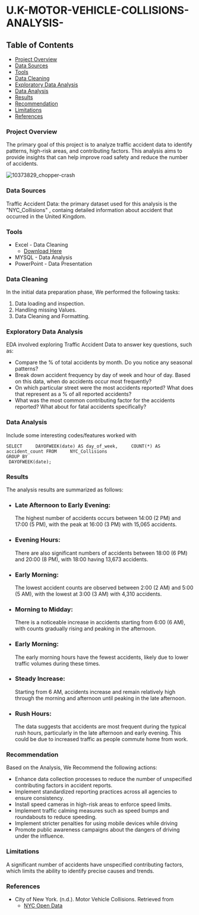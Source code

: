 # U.K-MOTOR-VEHICLE-COLLISIONS-ANALYSIS-

## Table of Contents

- [Project Overview](#project-overview)
- [Data Sources](#data-sources)
- [Tools](#tools)
- [Data Cleaning](#data-cleaning)
- [Exploratory Data Analysis](#exploratory-data-analysis) 
- [Data Analysis](#data-analysis) 
- [Results](#results)
- [Recommendation](#recommendation)
- [Limitations](#limitations)
- [References](#references)

### Project Overview 

The primary goal of this project is to analyze traffic accident data to identify patterns, high-risk areas, and contributing factors. This analysis aims to provide insights that can help improve road safety and reduce the number of accidents.

![10373829_chopper-crash](https://github.com/user-attachments/assets/90284e27-9868-4d55-ad1d-e7211d4afd66)



### Data Sources

Traffic Accident Data: the primary dataset used for this analysis is the "NYC_Collisions" , containg detailed information about accident that occurred in the United Kingdom.

### Tools

- Excel - Data Cleaning
  - [Download Here](https://mavenanalytics.io/data-playground?order=date_added%2Cdesc&page=10&pageSize=5)
- MYSQL - Data Analysis 
- PowerPoint - Data Presentation


### Data Cleaning

In the initial data preparation phase, We performed the following tasks:
1. Data loading and inspection.
2. Handling missing Values.
3. Data Cleaning and Formatting.

### Exploratory Data Analysis
EDA involved exploring Traffic Accident Data to answer key questions, such as:

- Compare the % of total accidents by month. Do you notice any seasonal patterns?
- Break down accident frequency by day of week and hour of day. Based on this data, when do accidents occur most frequently?
- On which particular street were the most accidents reported? What does that represent as a % of all reported accidents?
- What was the most common contributing factor for the accidents reported? What about for fatal accidents specifically?

### Data Analysis

Include some interesting codes/features worked with

```MYSQL
SELECT     DAYOFWEEK(date) AS day_of_week,     COUNT(*) AS accident_count FROM     NYC_Collisions
GROUP BY    
 DAYOFWEEK(date);
```

### Results

The analysis results are summarized as follows: 

- ### Late Afternoon to Early Evening: 
  The highest number of accidents occurs between 14:00 (2 PM) and 17:00 (5 PM), with the peak at 16:00 (3 PM) with 15,065 accidents.
- ### Evening Hours: 
  There are also significant numbers of accidents between 18:00 (6 PM) and 20:00 (8 PM), with 18:00 having 13,673 accidents.
- ### Early Morning: 
  The lowest accident counts are observed between 2:00 (2 AM) and 5:00 (5 AM), with the lowest at 3:00 (3 AM) with 4,310 accidents.
- ### Morning to Midday:
  There is a noticeable increase in accidents starting from 6:00 (6 AM), with counts gradually rising and peaking in the afternoon.

- ### Early Morning:
  The early morning hours have the fewest accidents, likely due to lower traffic volumes during these times.
- ### Steady Increase:
  Starting from 6 AM, accidents increase and remain relatively high through the morning and afternoon until peaking in the late afternoon. 
- ### Rush Hours:
  The data suggests that accidents are most frequent during the typical rush hours, particularly in the late afternoon and early evening. This could be due to increased traffic as people commute home from work.

### Recommendation

Based on the Analysis, We Recommend the following actions:
- Enhance data collection processes to reduce the number of unspecified contributing factors in accident reports.
- Implement standardized reporting practices across all agencies to ensure consistency.
- Install speed cameras in high-risk areas to enforce speed limits.
- Implement traffic calming measures such as speed bumps and roundabouts to reduce speeding.
- Implement stricter penalties for using mobile devices while driving
- Promote public awareness campaigns about the dangers of driving under the influence.

### Limitations 

A significant number of accidents have unspecified contributing factors, which limits the ability to identify precise causes and trends.


### References  

- City of New York. (n.d.). Motor Vehicle Collisions. Retrieved from 
  - [NYC Open Data](http://www.nyc.gov/html/nypd/html/traffic_reports/motor_vehicle_collision_data.shtml)
 



